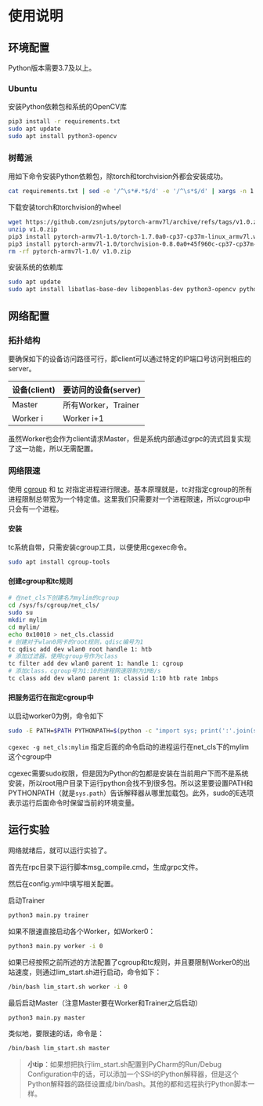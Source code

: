 # 使用说明

## 环境配置

Python版本需要3.7及以上。

### Ubuntu

安装Python依赖包和系统的OpenCV库

```bash
pip3 install -r requirements.txt
sudo apt update
sudo apt install python3-opencv
```

### 树莓派

用如下命令安装Python依赖包，除torch和torchvision外都会安装成功。

```bash
cat requirements.txt | sed -e '/^\s*#.*$/d' -e '/^\s*$/d' | xargs -n 1 pip install
```

下载安装torch和torchvision的wheel

```bash
wget https://github.com/zsnjuts/pytorch-armv7l/archive/refs/tags/v1.0.zip
unzip v1.0.zip
pip3 install pytorch-armv7l-1.0/torch-1.7.0a0-cp37-cp37m-linux_armv7l.whl
pip3 install pytorch-armv7l-1.0/torchvision-0.8.0a0+45f960c-cp37-cp37m-linux_armv7l.whl
rm -rf pytorch-armv7l-1.0/ v1.0.zip
```

安装系统的依赖库

```bash
sudo apt update
sudo apt install libatlas-base-dev libopenblas-dev python3-opencv python3-numpy python3-scipy
```

## 网络配置

### 拓扑结构

要确保如下的设备访问路径可行，即client可以通过特定的IP端口号访问到相应的server。

| 设备(client) | 要访问的设备(server) |
| ------------ | -------------------- |
| Master       | 所有Worker，Trainer  |
| Worker i     | Worker i+1           |

虽然Worker也会作为client请求Master，但是系统内部通过grpc的流式回复实现了这一功能，所以无需配置。

### 网络限速

使用 [cgroup](https://man7.org/linux/man-pages/man7/cgroups.7.html) 和 [tc](https://man7.org/linux/man-pages/man8/tc.8.html) 对指定进程进行限速。基本原理就是，tc对指定cgroup的所有进程限制总带宽为一个特定值。这里我们只需要对一个进程限速，所以cgroup中只会有一个进程。

#### 安装

tc系统自带，只需安装cgroup工具，以便使用cgexec命令。

```bash
sudo apt install cgroup-tools
```

#### 创建cgroup和tc规则

```bash
# 在net_cls下创建名为mylim的cgroup
cd /sys/fs/cgroup/net_cls/
sudo su
mkdir mylim
cd mylim/
echo 0x10010 > net_cls.classid
# 创建对于wlan0网卡的root规则，qdisc编号为1
tc qdisc add dev wlan0 root handle 1: htb
# 添加过滤器，使用cgroup号作为class
tc filter add dev wlan0 parent 1: handle 1: cgroup
# 添加class，cgroup号为1:10的进程网速限制为1MB/s
tc class add dev wlan0 parent 1: classid 1:10 htb rate 1mbps
```

#### 把服务运行在指定cgroup中

以启动worker0为例，命令如下

```bash
sudo -E PATH=$PATH PYTHONPATH=$(python -c "import sys; print(':'.join(sys.path))") cgexec -g net_cls:mylim /usr/bin/python3.7 main.py worker -i 0
```

`cgexec -g net_cls:mylim` 指定后面的命令启动的进程运行在net_cls下的mylim这个cgroup中

cgexec需要sudo权限，但是因为Python的包都是安装在当前用户下而不是系统安装，所以root用户目录下运行python会找不到很多包。所以这里要设置PATH和PYTHONPATH（就是`sys.path`）告诉解释器从哪里加载包。此外，sudo的E选项表示运行后面命令时保留当前的环境变量。

## 运行实验

网络就绪后，就可以运行实验了。

首先在rpc目录下运行脚本msg_compile.cmd，生成grpc文件。

然后在config.yml中填写相关配置。

启动Trainer

```bash
python3 main.py trainer
```

如果不限速直接启动各个Worker，如Worker0：

```bash
python3 main.py worker -i 0
```

如果已经按照之前所述的方法配置了cgroup和tc规则，并且要限制Worker0的出站速度，则通过lim_start.sh进行启动，命令如下：

```bash
/bin/bash lim_start.sh worker -i 0
```

最后启动Master（注意Master要在Worker和Trainer之后启动）

```bash
python3 main.py master
```

类似地，要限速的话，命令是：

```bash
/bin/bash lim_start.sh master
```

> **小tip**：如果想把执行lim_start.sh配置到PyCharm的Run/Debug Configuration中的话，可以添加一个SSH的Python解释器，但是这个Python解释器的路径设置成/bin/bash。其他的都和远程执行Python脚本一样。